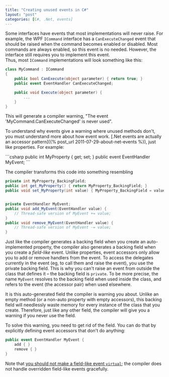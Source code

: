```yaml
---
title: "Creating unused events in C#"
layout: "post"
categories: [C#, .Net, events]
---
```


Some interfaces have events that most implementations will never raise.  For example, the WPF `ICommand` interface has a `CanExecuteChanged` event that should be raised when the command becomes enabled or disabled.  Most commands are always enabled, so this event is no needed.  However, the interface still requires you to implement this event.  
Thus, most `ICommand` implementations will look something like this:

```csharp
class MyCommand : ICommand
{
	public bool CanExecute(object parameter) { return true; }
	public event EventHandler CanExecuteChanged;

	public void Execute(object parameter) {
		...
	}
}
```

This will generate a compiler warning, "The event 'MyCommand.CanExecuteChanged' is never used".  

To understand why events give a warning where unused methods don't, you must understand more about how event work.  [.Net events are actually an accessor pattern]({% post_url 2011-07-29-about-net-events %}), just like properties.  For example:

<div class="small"></div>
```csharp
public int MyProperty { get; set; }
public event EventHandler MyEvent;
```

The compiler transforms this code into something resembling

```csharp
private int MyProperty_BackingField;
public int get_MyProperty() { return MyProperty_BackingField; }
public void set_MyProperty(int value) { MyProperty_BackingField = value; }


private EventHandler MyEvent;
public void add_MyEvent(EventHandler value) {
	// Thread-safe version of MyEvent += value;
}
public void remove_MyEvent(EventHandler value) {
	// Thread-safe version of MyEvent -= value;
}
```

Just like the compiler generates a backing field when you create an auto-implemented property, the compiler also generates a backing field when you create a _field-like_ event.  Unlike properties, event accessors only allow you to add or remove handlers from the event.  To access the delegates currently in the event (eg, to call them and raise the event), you use the private backing field.  This is why you can't raise an event from outside the class that defines it &ndash; the backing field is `private`.  To be more precise, the name `MyEvent` resolves to the backing field when used inside the class, and refers to the event (the accessor pair) when used elsewhere.

It is this auto-generated field the compiler is warning you about.  Unlike an empty method (or a non-auto property with empty accessors), this backing field will needlessly waste memory for every instance of the class that you create.  Therefore, just like any other field, the compiler will give you a warning if you never use the field.

To solve this warning, you need to get rid of the field.  You can do that by explicitly defining event accessors that don't do anything:

```csharp
public event EventHandler MyEvent {
	add { }
	remove { }
}
```

Note that [you should not make a field-like event `virtual`](https://blogs.msdn.com/b/samng/archive/2007/11/26/virtual-events-in-c.aspx); the compiler does not handle overridden field-like events gracefully.